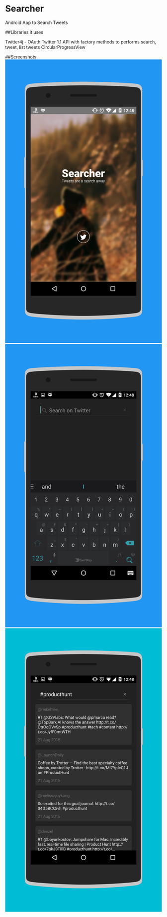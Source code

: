 # Searcher
Android App to Search Tweets

##Libraries it uses

Twitter4j - OAuth Twitter 1.1 API with factory methods to performs search, tweet, list tweets
CircularProgressView


##Screenshots
![alt tag](screenshots/screen1.png)
![alt tag](screenshots/screen2.png)
![alt tag](screenshots/screen3.png)




